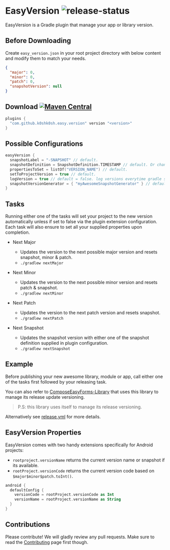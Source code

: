 # EasyVersion ![release-status](https://github.com/k0shk0sh/EasyVersion/actions/workflows/release.yml/badge.svg)

EasyVersion is a Gradle plugin that manage your app or library version.

## Before Downloading

Create `easy_version.json` in your root project directory with below content and modify them to
match your needs.

```json
{
  "major": 0,
  "minor": 0,
  "patch": 0,
  "snapshotVersion": null
}
```

## Download [![Maven Central](https://maven-badges.herokuapp.com/maven-central/com.github.k0shk0sh/easyversion/badge.svg)](https://maven-badges.herokuapp.com/maven-central/com.github.k0shk0sh/easyversion)

```kotlin
plugins {
  "com.github.k0shk0sh.easy.version" version "<version>"
}
```

## Possible Configurations

```kotlin
easyVersion {
  snapshotLabel = "-SNAPSHOT" // default.
  snapshotDefinition = SnapshotDefinition.TIMESTAMP // default. Or change to DATE_SECONDS, COMMIT.
  propertiesToSet = listOf("VERSION_NAME") // default.
  setToProjectVersion = true // default.
  logVersion = true // default = false. log versions everytime gradle syncs.
  snapshotVersionGenerator = { "myAwesomeSnapshotGenerator" } // default null to use snapshotDefinition.
}
```

## Tasks

Running either one of the tasks will set your project to the new version automatically unless if set
to false via the plugin extension configuration. Each task will also ensure to set all your supplied
properties upon completion.

- Next Major
  - Updates the version to the next possible major version and resets snapshot, minor & patch.
  - `./gradlew nextMajor`

- Next Minor
  - Updates the version to the next possible minor version and resets patch & snapshot.
  - `./gradlew nextMinor`

- Next Patch
  - Updates the version to the next patch version and resets snapshot.
  - `./gradlew nextPatch`

- Next Snapshot
  - Updates the snapshot version with either one of the snapshot definition supplied in plugin
    configuration.
  - `./gradlew nextSnapshot`

## Example

Before publishing your new awesome library, module or app, call either one of the tasks first
followed by your releasing task.

You can also refer to [ComposeEasyForms-Library](https://github.com/k0shk0sh/ComposeEasyForms) that
uses this library to manage its release update versioning.

> P.S: this library uses itself to manage its release versioning.

Alternatively see [release.yml](./.github/workflows/release.yml) for more details.

## EasyVersion Properties

EasyVersion comes with two handy extensions specifically for Android projects:

- `rootproject.versionName` returns the current version name or snapshot if its available.
- `rootProject.versionCode` returns the current version code based on `$major$minor$patch.toInt()`.

```kotlin
android {
  defaultConfig {
    versionCode = rootProject.versionCode as Int
    versionName = rootProject.versionName as String
  }
}
```

## Contributions

Please contribute! We will gladly review any pull requests. Make sure to read
the [Contributing](.github/CONTRIBUTING.md) page first though.
